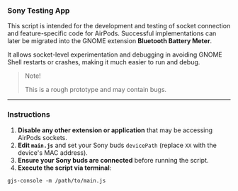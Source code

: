 ### Sony Testing App

This script is intended for the development and testing of socket connection and feature-specific code for AirPods.
Successful implementations can later be migrated into the GNOME extension **Bluetooth Battery Meter**.

It allows socket-level experimentation and debugging in avoiding GNOME Shell restarts or crashes, making it much easier to run and debug.

>Note!
> 
>This is a rough prototype and may contain bugs.

---

### Instructions

1. **Disable any other extension or application** that may be accessing AirPods sockets.
2. **Edit `main.js`** and set your Sony buds `devicePath` (replace `XX` with the device's MAC address).
3. **Ensure your Sony buds are connected** before running the script.
4. **Execute the script via terminal**:

```
gjs-console -m /path/to/main.js
```

